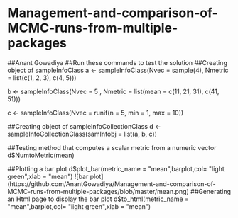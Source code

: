 # Management-and-comparison-of-MCMC-runs-from-multiple-packages


##Anant Gowadiya
##Run these commands to test the solution
##Creating object of sampleInfoClass
a <- sampleInfoClass(Nvec = sample(4), Nmetric = list(c(1, 2, 3), c(4, 5)))

b <- sampleInfoClass(Nvec = 5 , Nmetric = list(mean = c(11, 21, 31), c(41, 51)))

c <- sampleInfoClass(Nvec = runif(n = 5, min = 1, max = 10))

##Creating object of sampleInfoCollectionClass
d <- sampleInfoCollectionClass(samInfobj = list(a, b, c))

##Testing method that computes a scalar metric from a numeric vector
d$NumtoMetric(mean)

##Plotting a bar plot
d$plot_bar(metric_name = "mean",barplot,col= "light green",xlab = "mean")
![bar plot](https://github.com/AnantGowadiya/Management-and-comparison-of-MCMC-runs-from-multiple-packages/blob/master/mean.png)
##Generating an Html page to display the bar plot
d$to_html(metric_name = "mean",barplot,col= "light green",xlab = "mean")
